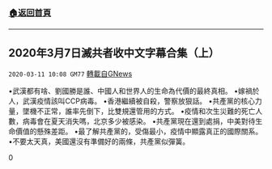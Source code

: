 ###  [:house:返回首頁](https://github.com/ourhimalayas/txt)
---

## 2020年3月7日滅共者收中文字幕合集（上）
`2020-03-11 10:08 GM77` [轉載自GNews](https://gnews.org/zh-hant/138787/)

•武漢都有啥、劉國勝是誰、中國人和世界人的生命為代價的最終真相。
•嫁禍於人，武漢疫情該叫CCP病毒。
•香港繼續被自殺，警察放狠話。
•共產黨的核心力量，墜機不正常，誰率先倒下，比雙規還管用的方式。
•疫情和次生災難的死亡人數，病毒會在夏天消失嗎，北京多少被感染。
•共產黨現在還到處捐，中美對待生命價值的懸殊差距。
•最了解共產黨的，受傷最小，疫情中顯露真正的國際關系。
•不要太天真，美國還沒有準備好的兩條，共產黨似彈簧。

0
